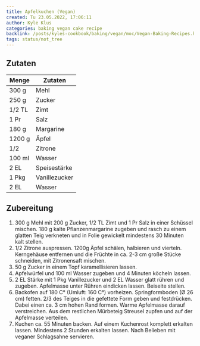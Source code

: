 ```yaml
---
title: Apfelkuchen (Vegan)
created: Tu 23.05.2022, 17:06:11
author: Kyle Klus
categories: baking vegan cake recipe
backlink: /posts/kyles-cookbook/baking/vegan/moc/Vegan-Baking-Recipes.html
tags: status/not_tree
---
```


## Zutaten

| Menge            | Zutaten          |
| ---------------- | ---------------- |
| 300 g             | Mehl             |
| 250 g               | Zucker           |
| 1/2 TL             | Zimt      |
| 1 Pr            | Salz             |
| 180 g              | Margarine            |
| 1200 g             | Äpfel    |
| 1/2             | Zitrone    |
| 100 ml             | Wasser    |
| 2 EL             | Speisestärke    |
| 1 Pkg             | Vanillezucker    |
| 2 EL            | Wasser    |

## Zubereitung

1. 300 g Mehl mit 200 g Zucker, 1/2 TL Zimt und 1 Pr Salz in einer Schüssel mischen. 180 g kalte Pflanzenmargarine zugeben und rasch zu einem glatten Teig verkneten und in Folie gewickelt mindestens 30 Minuten kalt stellen.
2. 1/2 Zitrone auspressen. 1200g Äpfel schälen, halbieren und vierteln. Kerngehäuse entfernen und die Früchte in ca. 2-3 cm große Stücke schneiden, mit Zitronensaft mischen.
3. 50 g Zucker in einem Topf karamellisieren lassen.
4. Apfelwürfel und 100 ml Wasser zugeben und 4 Minuten köcheln lassen.
5. 2 EL Stärke mit 1 Pkg Vanillezucker und 2 EL Wasser glatt rühren und zugeben. Apfelmasse unter Rühren eindicken lassen. Beiseite stellen.
6. Backofen auf 180 C° (Umluft: 160 C°) vorheizen. Springformboden (Ø 26 cm) fetten. 2/3 des Teiges in die gefettete Form geben und festdrücken. Dabei einen ca. 3 cm hohen Rand formen. Warme Apfelmasse darauf verstreichen. Aus dem restlichen Mürbeteig Streusel zupfen und auf der Apfelmasse verteilen.
7. Kuchen ca. 55 Minuten backen. Auf einem Kuchenrost komplett erkalten lassen. Mindestens 2 Stunden erkalten lassen. Nach Belieben mit veganer Schlagsahne servieren.
